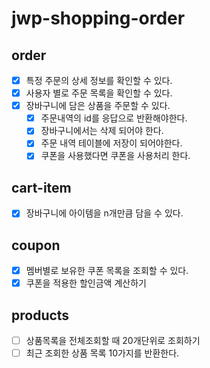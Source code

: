 # jwp-shopping-order

## order

- [x] 특정 주문의 상세 정보를 확인할 수 있다.
- [x] 사용자 별로 주문 목록을 확인할 수 있다.
- [x] 장바구니에 담은 상품을 주문할 수 있다.
    - [x] 주문내역의 id를 응답으로 반환해야한다.
    - [x] 장바구니에서는 삭제 되어야 한다.
    - [x] 주문 내역 테이블에 저장이 되어야한다.
    - [x] 쿠폰을 사용했다면 쿠폰을 사용처리 한다.

## cart-item

- [x] 장바구니에 아이템을 n개만큼 담을 수 있다.

## coupon

- [x] 멤버별로 보유한 쿠폰 목록을 조회할 수 있다.
- [x] 쿠폰을 적용한 할인금액 계산하기

## products

- [ ] 상품목록을 전체조회할 때 20개단위로 조회하기
- [ ] 최근 조회한 상품 목록 10가지를 반환한다.
